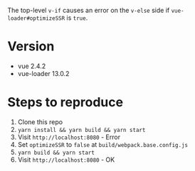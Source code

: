 The top-level `v-if` causes an error on the `v-else` side if `vue-loader#optimizeSSR` is `true`.

# Version

- vue 2.4.2
- vue-loader 13.0.2

# Steps to reproduce

1. Clone this repo
2. `yarn install && yarn build && yarn start`
3. Visit `http://localhost:8080` - Error
4. Set `optimizeSSR` to `false` at `build/webpack.base.config.js`
5. `yarn build && yarn start`
6. Visit `http://localhost:8080` - OK